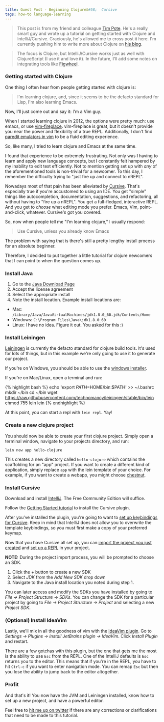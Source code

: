 ```yaml
---
title: Guest Post - Beginning Clojure&#58;  Cursive
tags: how-to language-learning
---
```

> This post is from my friend and colleague [Tim Pote][pote-twitter]. He's a really smart guy and wrote up a tutorial on getting started with Clojure and IntelliJ/Cursive. Graciously, he's allowed me to cross post it here. I'm currently pushing him to write more about Clojure on [his blog][his-blog].

> The focus is Clojure, but IntelliJ/Cursive works just as well with ClojureScript (I use it and love it). In the future, I'll add some notes on integrating tools like [Figwheel][figwheel].

### Getting started with Clojure

One thing I often hear from people getting started with clojure is:

> I'm learning clojure, and, since it seems to be the defacto standard for Lisp, I'm also learning Emacs.

Now, I'll just come out and say it: I'm a Vim guy.

When I started learning clojure in 2012, the options were pretty much: use emacs, or use [vim-fireplace][vim-fireplace]. vim-fireplace is great, but it doesn't provide you near the power and flexibility of a true REPL. Additionally, I don't find [paredit emulators in vim][vim-sexp] to be a fluid editing experience.

So, like many, I tried to learn clojure and Emacs at the same time.

I found that experience to be extremely frustrating. Not only was I having to learn and apply new language concepts, but I constantly felt hampered by my inability to edit text efficiently. Not to mention getting set up with *any* of the aforementioned tools is non-trivial for a newcomer. To this day, I remember the difficulty trying to "just fire up and connect to nREPL".

Nowadays most of that pain has been alleviated by [Cursive][cursive]. That's especially true if you're accustomed to using an IDE. You get "simple" things like autocompletion, documentation, suggestions, and refactoring, all without having to "fire up a nREPL". You get a full-fledged, interactive REPL. And you get to *choose* what editing mode you prefer. Emacs, Vim, point-and-click, whatever. Cursive's got you covered.

So, now when people tell me "I'm learning clojure," I usually respond:

> Use Cursive, unless you already know Emacs

The problem with saying that is there's still a pretty lengthy install process for an absolute beginner.

Therefore, I decided to put together a little tutorial for clojure newcomers that I can point to when the question comes up.

### Install Java

1. Go to the [Java Download Page][java-download]
2. Accept the license agreement
3. Select the appropriate install
4. Note the install location. Example install locations are:
  * Mac: `/Library/Java/JavaVirtualMachines/jdk1.8.0_60.jdk/Contents/Home`
  * Windows: `C:\Program Files\Java\jdk1.8.0_60`
  * Linux: I have no idea. Figure it out. You asked for this :)

### Install Leiningen

[Leiningen][lein] is currently the defacto standard for clojure build tools. It's used for lots of things, but in this example we're only going to use it to generate our project.

If you're on Windows, you should be able to use the [windows installer][windows-lein].

If you're on Mac/Linux, open a terminal and run:

{% highlight bash %}
echo 'export $PATH=$HOME/bin:$PATH' >> ~/.bashrc
mkdir ~/bin
cd ~/bin
wget https://raw.githubusercontent.com/technomancy/leiningen/stable/bin/lein
chmod 755 lein
lein
{% endhighlight %}

At this point, you can start a repl with `lein repl`. Yay!

### Create a new clojure project

You should now be able to create your first clojure project. Simply open a terminal window, navigate to your projects directory, and run:

`lein new app hello-clojure`

This creates a new directory called `hello-clojure` which contains the scaffolding for an "app" project. If you want to create a different kind of application, simply replace `app` with the lein template of your choice. For example, if you want to create a webapp, you might choose [chestnut][chestnut].

### Install Cursive

Download and install [IntelliJ][intellij]. The Free Community Edition will suffice.

Follow the [Getting Started tutorial][cursive-tut] to install the Cursive plugin.

After you've installed the plugin, you're going to want to [set up keybindings for Cursive][cursive-keybindings]. Keep in mind that IntelliJ does not allow you to overwrite the template keybindings, so you must first make a copy of your preferred keymap.

Now that you have Cursive all set up, you can [import the project you just created][import-project] and [set up a REPL][setup-repl] in your project.

**NOTE:** During the project import process, you will be prompted to choose an SDK.

1. Click the + button to create a new SDK
2. Select *JDK* from the *Add New SDK* drop down
3. Navigate to the Java install location you noted during step 1.

You can later access and modify the SDKs you have installed by going to *File → Project Structure → SDKs*. You can change the SDK for a particular project by going to *File → Project Structure → Project* and selecting a new *Project SDK*.

### (Optional) Install IdeaVim

Lastly, we'll mix in all the goodness of vim with the [IdeaVim plugin][ideavim]. Go to *Settings → Plugins → Install JetBrains plugin → IdeaVim*. Click *Install Plugin* and restart.

There are a few gotchas with this plugin, but the one that gets me the most is the ability to use `Esc` from the REPL. One of the IntelliJ defaults is `Esc` returns you to the editor. This means that if you're in the REPL, you have to hit `Ctrl-c` if you want to enter navigation mode. You can remap `Esc` but then you lose the ability to jump back to the editor altogether.

### Profit

And that's it! You now have the JVM and Leiningen installed, know how to set up a new project, and have a powerful editor.

Feel free to [hit me up on twitter][pote-twitter] if there are any corrections or clarifications that need to be made to this tutorial.

[vim-fireplace]: https://github.com/tpope/vim-fireplace
[vim-sexp]: https://github.com/guns/vim-sexp
[cursive]: https://cursiveclojure.com/
[java-download]: http://www.oracle.com/technetwork/java/javase/downloads/jdk8-downloads-2133151.html
[lein]: http://leiningen.org/
[windows-lein]: http://leiningen-win-installer.djpowell.net/
[chestnut]: https://github.com/plexus/chestnut
[intellij]: https://www.jetbrains.com/idea/download/
[cursive-tut]: https://cursiveclojure.com/userguide/
[cursive-keybindings]: https://cursiveclojure.com/userguide/keybindings.html
[import-project]: https://cursiveclojure.com/userguide/leiningen.html
[setup-repl]: https://cursiveclojure.com/userguide/repl.html
[ideavim]: https://github.com/JetBrains/ideavim
[pote-twitter]: https://twitter.com/potetm
[figwheel]: https://github.com/bhauman/lein-figwheel/wiki/Running-figwheel-in-a-Cursive-Clojure-REPL
[his-blog]: http://potetm.github.io/
[hn]: https://news.ycombinator.com/item?id=10332474
